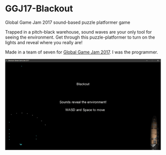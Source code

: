 # GGJ17-Blackout
Global Game Jam 2017 sound-based puzzle platformer game

Trapped in a pitch-black warehouse, sound waves are your only tool for seeing the environment. Get through this puzzle-platformer to turn on the lights and reveal where you really are!

Made in a team of seven for [Global Game Jam 2017](https://globalgamejam.org/2017/games/blackout-0). I was the programmer.

![](https://github.com/tjcouch1/GGJ17-Blackout/blob/master/blackout.gif)